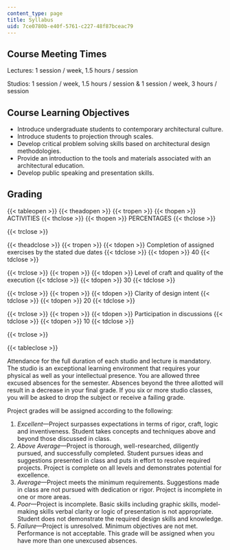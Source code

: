 ```yaml
---
content_type: page
title: Syllabus
uid: 7ce0780b-e40f-5761-c227-48f87bceac79
---
```


Course Meeting Times
--------------------

Lectures: 1 session / week, 1.5 hours / session

Studios: 1 session / week, 1.5 hours / session & 1 session / week, 3 hours / session

Course Learning Objectives
--------------------------

*   Introduce undergraduate students to contemporary architectural culture.
*   Introduce students to projection through scales.
*   Develop critical problem solving skills based on architectural design methodologies.
*   Provide an introduction to the tools and materials associated with an architectural education.
*   Develop public speaking and presentation skills.

Grading
-------

{{< tableopen >}}
{{< theadopen >}}
{{< tropen >}}
{{< thopen >}}
ACTIVITIES
{{< thclose >}}
{{< thopen >}}
PERCENTAGES
{{< thclose >}}

{{< trclose >}}

{{< theadclose >}}
{{< tropen >}}
{{< tdopen >}}
Completion of assigned exercises by the stated due dates
{{< tdclose >}}
{{< tdopen >}}
40
{{< tdclose >}}

{{< trclose >}}
{{< tropen >}}
{{< tdopen >}}
Level of craft and quality of the execution
{{< tdclose >}}
{{< tdopen >}}
30
{{< tdclose >}}

{{< trclose >}}
{{< tropen >}}
{{< tdopen >}}
Clarity of design intent
{{< tdclose >}}
{{< tdopen >}}
20
{{< tdclose >}}

{{< trclose >}}
{{< tropen >}}
{{< tdopen >}}
Participation in discussions
{{< tdclose >}}
{{< tdopen >}}
10
{{< tdclose >}}

{{< trclose >}}

{{< tableclose >}}

Attendance for the full duration of each studio and lecture is mandatory. The studio is an exceptional learning environment that requires your physical as well as your intellectual presence. You are allowed three excused absences for the semester. Absences beyond the three allotted will result in a decrease in your final grade. If you six or more studio classes, you will be asked to drop the subject or receive a failing grade.

Project grades will be assigned according to the following:

1.  _Excellent_—Project surpasses expectations in terms of rigor, craft, logic and inventiveness. Student takes concepts and techniques above and beyond those discussed in class.
2.  _Above Average_—Project is thorough, well-researched, diligently pursued, and successfully completed. Student pursues ideas and suggestions presented in class and puts in effort to resolve required projects. Project is complete on all levels and demonstrates potential for excellence.
3.  _Average_—Project meets the minimum requirements. Suggestions made in class are not pursued with dedication or rigor. Project is incomplete in one or more areas.
4.  _Poor_—Project is incomplete. Basic skills including graphic skills, model-making skills verbal clarity or logic of presentation is not appropriate. Student does not demonstrate the required design skills and knowledge.
5.  _Failure_—Project is unresolved. Minimum objectives are not met. Performance is not acceptable. This grade will be assigned when you have more than one unexcused absences.